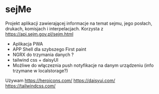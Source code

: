 # sejMe

Projekt aplikacji zawierającej informacje na temat sejmu, jego posłach, drukach, komisjach i interpelacjach.
Korzysta z https://api.sejm.gov.pl/sejm.html

- Aplikacja PWA
- APP Shell dla szybszego First paint
- NGRX do trzymania danych ?
- tailwind css + daisyUI
- Możliwe do włączeznia push notyfikacje na danym urządzeniu (info trzymane w localstorage?)

Używam
https://heroicons.com/
https://daisyui.com/
https://tailwindcss.com/
